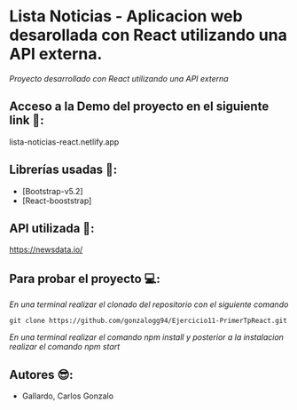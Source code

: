 # Lista Noticias - Aplicacion web desarollada con React utilizando una API externa.

*Proyecto desarrollado con React utilizando una API externa*

## Acceso a la Demo del proyecto en el siguiente link 👀:


lista-noticias-react.netlify.app



## Librerías usadas 📁:

- [Bootstrap-v5.2]
- [React-booststrap]

## API utilizada 📁:

https://newsdata.io/


## Para probar el proyecto 💻:
*En una terminal realizar el clonado del repositorio con el siguiente comando*

`git clone https://github.com/gonzalogg94/Ejercicio11-PrimerTpReact.git` 

*En una terminal realizar el comando npm install y posterior a la instalacion realizar el comando npm start*

## Autores 😎:
- Gallardo, Carlos Gonzalo
